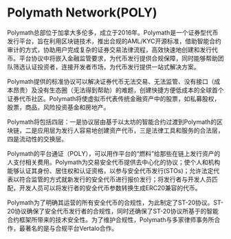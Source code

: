 # Polymath Network(POLY)

Polymath总部位于加拿大多伦多，成立于2016年。Polymath是一个证券型代币发行平台，旨在利用区块链技术，推出合规的AML/KYC开源标准，借助智能合约审计的方式，协助用户完成复杂的证券交易法律流程，高效快速地创建和发行代币。平台协议中将嵌入金融监管要求，为代币发行提供合规保障，同时能够帮助团队筛选认证投资者，连接开发者市场，为代币发行提供一站式解决方案。 

Polymath提供的标准协议可以解决证券代币无法交易、无法监管、没有接口（成本昂贵）及没有生态圈（无法得到帮助）的难题，创建快捷方便低成本的全球首个证券代币社区。Polymath将使虚拟币代表传统金融资产中的股票，如私募股权，股票，商品，风险投资基金和房地产。

Polymath将包括四层：一是协议层由基于以太坊的智能合约过渡到Polymath的区块链，二是应用层为发行人容易地创建资产代币，三是法律工具和服务的合法层，四是流动性的交换层。

Polymath的平台通证（POLY），可以用作平台的“燃料”给那些在链上发行资产的人支付相关费用。Polymath为交易安全代币提供去中心化的协议；使个人和机构能够认证其身份、居住权和认证资格，以参与安全代币发行(STOs)；允许法定代表以符合监管的方式就新发行的安全代币进行报价发行；将发行者与开发人员匹配，开发人员可以将发行者的安全代币参数转换生成ERC20兼容的代币。 

Polymath为了明确其运营的所有安全代币的合规性，为此制定了ST-20协议。ST-20协议确保了安全代币发行者的合规性，同时还确保了ST-20协议所基于的智能合约框架所带来的技术安全性。为了维护合规性，Polymath与多家律师事务所合作，最著名的是与合规平台Vertalo合作。
